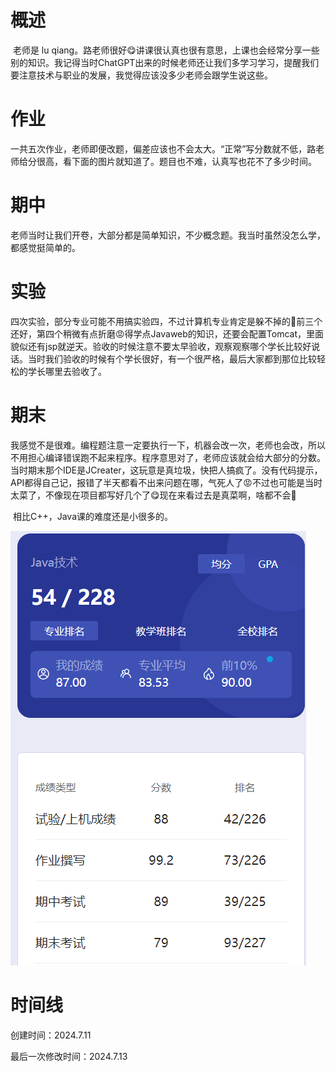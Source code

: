 # 概述

​	老师是 lu qiang。路老师很好😋讲课很认真也很有意思，上课也会经常分享一些别的知识。我记得当时ChatGPT出来的时候老师还让我们多学习学习，提醒我们要注意技术与职业的发展，我觉得应该没多少老师会跟学生说这些。

# 作业

​	一共五次作业，老师即便改题，偏差应该也不会太大。“正常”写分数就不低，路老师给分很高，看下面的图片就知道了。题目也不难，认真写也花不了多少时间。

# 期中

​	老师当时让我们开卷，大部分都是简单知识，不少概念题。我当时虽然没怎么学，都感觉挺简单的。

# 实验

​	四次实验，部分专业可能不用搞实验四，不过计算机专业肯定是躲不掉的🤣前三个还好，第四个稍微有点折磨😡得学点Javaweb的知识，还要会配置Tomcat，里面貌似还有jsp就逆天。验收的时候注意不要太早验收，观察观察哪个学长比较好说话。当时我们验收的时候有个学长很好，有一个很严格，最后大家都到那位比较轻松的学长哪里去验收了。

# 期末

​	我感觉不是很难。编程题注意一定要执行一下，机器会改一次，老师也会改，所以不用担心编译错误跑不起来程序。程序意思对了，老师应该就会给大部分的分数。当时期末那个IDE是JCreater，这玩意是真垃圾，快把人搞疯了。没有代码提示，API都得自己记，报错了半天都看不出来问题在哪，气死人了😡不过也可能是当时太菜了，不像现在项目都写好几个了😋现在来看过去是真菜啊，啥都不会🤣

​	相比C++，Java课的难度还是小很多的。

![image-20240711232131154](Java技术-assets/image-20240711232131154.png)

# 时间线

创建时间：2024.7.11

最后一次修改时间：2024.7.13
